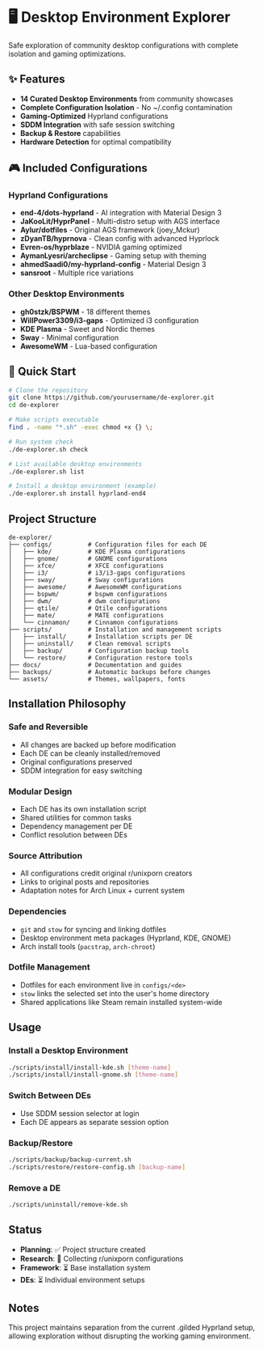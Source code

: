 # 🖥️ Desktop Environment Explorer

Safe exploration of community desktop configurations with complete isolation and gaming optimizations.

## ✨ Features

- **14 Curated Desktop Environments** from community showcases
- **Complete Configuration Isolation** - No ~/.config contamination
- **Gaming-Optimized** Hyprland configurations
- **SDDM Integration** with safe session switching
- **Backup & Restore** capabilities
- **Hardware Detection** for optimal compatibility

## 🎮 Included Configurations

### Hyprland Configurations
- **end-4/dots-hyprland** - AI integration with Material Design 3
- **JaKooLit/HyprPanel** - Multi-distro setup with AGS interface
- **Aylur/dotfiles** - Original AGS framework (joey_Mckur)
- **zDyanTB/hyprnova** - Clean config with advanced Hyprlock
- **Evren-os/hyprblaze** - NVIDIA gaming optimized
- **AymanLyesri/archeclipse** - Gaming setup with theming
- **ahmedSaadi0/my-hyprland-config** - Material Design 3
- **sansroot** - Multiple rice variations

### Other Desktop Environments
- **gh0stzk/BSPWM** - 18 different themes
- **WillPower3309/i3-gaps** - Optimized i3 configuration
- **KDE Plasma** - Sweet and Nordic themes
- **Sway** - Minimal configuration
- **AwesomeWM** - Lua-based configuration

## 🚀 Quick Start

```bash
# Clone the repository
git clone https://github.com/yourusername/de-explorer.git
cd de-explorer

# Make scripts executable
find . -name "*.sh" -exec chmod +x {} \;

# Run system check
./de-explorer.sh check

# List available desktop environments
./de-explorer.sh list

# Install a desktop environment (example)
./de-explorer.sh install hyprland-end4
```

## Project Structure

```
de-explorer/
├── configs/          # Configuration files for each DE
│   ├── kde/          # KDE Plasma configurations
│   ├── gnome/        # GNOME configurations  
│   ├── xfce/         # XFCE configurations
│   ├── i3/           # i3/i3-gaps configurations
│   ├── sway/         # Sway configurations
│   ├── awesome/      # AwesomeWM configurations
│   ├── bspwm/        # bspwm configurations
│   ├── dwm/          # dwm configurations
│   ├── qtile/        # Qtile configurations
│   ├── mate/         # MATE configurations
│   └── cinnamon/     # Cinnamon configurations
├── scripts/          # Installation and management scripts
│   ├── install/      # Installation scripts per DE
│   ├── uninstall/    # Clean removal scripts
│   ├── backup/       # Configuration backup tools
│   └── restore/      # Configuration restore tools
├── docs/             # Documentation and guides
├── backups/          # Automatic backups before changes
└── assets/           # Themes, wallpapers, fonts
```

## Installation Philosophy

### Safe and Reversible
- All changes are backed up before modification
- Each DE can be cleanly installed/removed
- Original configurations preserved
- SDDM integration for easy switching

### Modular Design
- Each DE has its own installation script
- Shared utilities for common tasks
- Dependency management per DE
- Conflict resolution between DEs

### Source Attribution
- All configurations credit original r/unixporn creators
- Links to original posts and repositories
- Adaptation notes for Arch Linux + current system

### Dependencies
- `git` and `stow` for syncing and linking dotfiles
- Desktop environment meta packages (Hyprland, KDE, GNOME)
- Arch install tools (`pacstrap`, `arch-chroot`)

### Dotfile Management
- Dotfiles for each environment live in `configs/<de>`
- `stow` links the selected set into the user's home directory
- Shared applications like Steam remain installed system-wide

## Usage

### Install a Desktop Environment
```bash
./scripts/install/install-kde.sh [theme-name]
./scripts/install/install-gnome.sh [theme-name]
```

### Switch Between DEs
- Use SDDM session selector at login
- Each DE appears as separate session option

### Backup/Restore
```bash
./scripts/backup/backup-current.sh
./scripts/restore/restore-config.sh [backup-name]
```

### Remove a DE
```bash
./scripts/uninstall/remove-kde.sh
```

## Status

- **Planning**: ✅ Project structure created
- **Research**: 🔄 Collecting r/unixporn configurations  
- **Framework**: ⏳ Base installation system
- **DEs**: ⏳ Individual environment setups

## Notes

This project maintains separation from the current .gilded Hyprland setup, allowing exploration without disrupting the working gaming environment.

